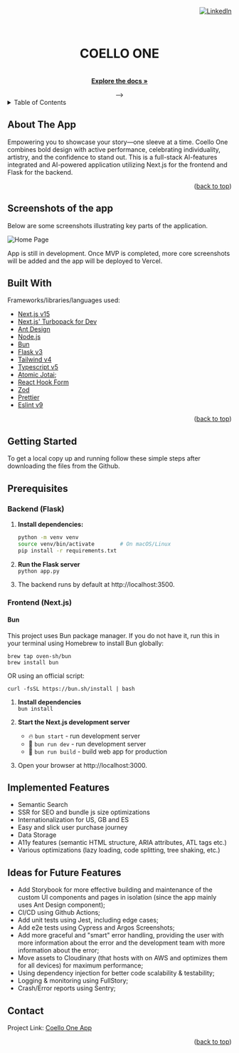 <div id="top"></div>
<div align="right">

[![LinkedIn][linkedin-shield]][linkedin-url]

</div>
<br />
<div align="center">

  <h1 align="center">COELLO ONE</h1>

  <p align="center">
    <br />
    <a href="https://github.com/dtoxvanilla1991/coello-one"><strong>Explore the docs »</strong></a>
  </p> -->
</div>

<!-- TABLE OF CONTENTS -->
<details>
  <summary>Table of Contents</summary>
  <ol>
    <li>
      <a href="#about-the-app">About The Project</a>
      <ul>
        <li><a href="#built-with">Built With</a></li>
      </ul>
    </li>
    <li>
      <a href="#getting-started">Getting Started</a>
      <ul>
        <li><a href="#prerequisites">Prerequisites</a></li>
      </ul>
    </li>
    <li><a href="#contact">Contact</a></li>
  </ol>
</details>

<!-- ABOUT THE PROJECT -->

## About The App

Empowering you to showcase your story—one sleeve at a time. Coello One combines bold design with active performance, celebrating individuality, artistry, and the confidence to stand out.
This is a full-stack AI-features integrated and AI-powered application utilizing Next.js for the frontend and Flask for the backend.

<p align="right">(<a href="#top">back to top</a>)</p>

## Screenshots of the app

Below are some screenshots illustrating key parts of the application.

![Home Page](https://github.com/user-attachments/assets/c7add38d-8c5d-4fd4-941c-e28a0654aea9)

App is still in development. Once MVP is completed, more core screenshots will be added and the app will be deployed to Vercel.

## Built With

Frameworks/libraries/languages used:

- [Next.js v15](https://nextjs.org/)
- [Next.js' Turbopack for Dev](https://nextjs.org/docs/app/api-reference/turbopack)
- [Ant Design](https://ant.design/)
- [Node.js](https://nodejs.org/en/)
- [Bun](https://bun.sh/)
- [Flask v3](https://flask.palletsprojects.com/en/stable/)
- [Tailwind v4](https://tailwindcss.com/)
- [Typescript v5](https://www.typescriptlang.org/)
- [Atomic Jotai](https://jotai.org/);
- [React Hook Form](https://react-hook-form.com/)
- [Zod](https://zod.dev/)
- [Prettier](https://prettier.io/)
- [Eslint v9](https://eslint.org/)

<p align="right">(<a href="#top">back to top</a>)</p>

## Getting Started

To get a local copy up and running follow these simple steps after downloading the files from the Github.

## Prerequisites

### Backend (Flask)
1. **Install dependencies:**
   ```bash
   python -m venv venv
   source venv/bin/activate        # On macOS/Linux
   pip install -r requirements.txt
   ```
2. **Run the Flask server**  
   ```python app.py```

3. The backend runs by default at http://localhost:3500.

### Frontend (Next.js)

#### Bun
This project uses Bun package manager. If you do not have it, run this in your terminal using Homebrew to install Bun globally:

```
brew tap oven-sh/bun
brew install bun
```
OR using an official script:
```
curl -fsSL https://bun.sh/install | bash
```

1. **Install dependencies**  
   ```bun install```

2. **Start the Next.js development server**  
     - 🔥 `bun start` - run development server
     - 🔧 `bun run dev` - run development server
     - 🔧 `bun run build` - build web app for production
 

3. Open your browser at http://localhost:3000.

## Implemented Features

- Semantic Search
- SSR for SEO and bundle js size optimizations
- Internationalization for US, GB and ES
- Easy and slick user purchase journey
- Data Storage
- A11y features (semantic HTML structure, ARIA attributes, ATL tags etc.)
- Various optimizations (lazy loading, code splitting, tree shaking, etc.)

## Ideas for Future Features

- Add Storybook for more effective building and maintenance of the custom UI components and pages in isolation (since the app mainly uses Ant Design component);
- CI/CD using Github Actions;
- Add unit tests using Jest, including edge cases;
- Add e2e tests using Cypress and Argos Screenshots;
- Add more graceful and "smart" error handling, providing the user with more information about the error and the development team with more information about the error;
- Move assets to Cloudinary (that hosts with on AWS and optimizes them for all devices) for maximum performance;
- Using dependency injection for better code scalability & testability;
- Logging & monitoring using FullStory;
- Crash/Error reports using Sentry;

## Contact

Project Link: [Coello One App](https://github.com/dtoxvanilla1991/coello-one)

<p align="right">(<a href="#top">back to top</a>)</p>

[linkedin-shield]: https://img.shields.io/badge/-LinkedIn-black.svg?style=for-the-badge&logo=linkedin&colorB=555
[linkedin-url]: https://linkedin.com/in/yuri-avdijevski

